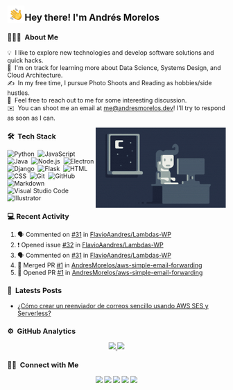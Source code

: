 <img alt="Night Coding" src="./assets/Hand%20Wave.gif" width='40' align="left"/><h2>Hey there! I'm Andrés Morelos</h2>

<!-- ## 👋 &nbsp;Hey there! I'm Andres Morelos -->

### 👨🏻‍💻 &nbsp;About Me

💡 &nbsp;I like to explore new technologies and develop software solutions and quick hacks.\
🌱 &nbsp;I'm on track for learning more about Data Science, Systems Design, and Cloud Architecture.\
✍️ &nbsp;In my free time, I pursue Photo Shoots and Reading as hobbies/side hustles.\
💬 &nbsp;Feel free to reach out to me for some interesting discussion.\
✉️ &nbsp;You can shoot me an email at me@andresmorelos.dev! I'll try to respond as soon as I can.

<img alt="Night Coding" src="https://raw.githubusercontent.com/AndresMorelos/AndresMorelos/master/assets/Night-Coding.gif" align="right"/>

### 🛠 &nbsp;Tech Stack

![Python](https://img.shields.io/badge/-Python-05122A?style=flat&logo=python)&nbsp;
![JavaScript](https://img.shields.io/badge/-JavaScript-05122A?style=flat&logo=javascript)&nbsp;
![Java](https://img.shields.io/badge/-Java-05122A?style=flat&logo=Java&logoColor=FFA518)&nbsp;
![Node.js](https://img.shields.io/badge/-Node.js-05122A?style=flat&logo=node.js)&nbsp;
![Electron](https://img.shields.io/badge/-Electron-05122A?style=flat&logo=electron)&nbsp;
![Django](https://img.shields.io/badge/-Django-05122A?style=flat&logo=django&logoColor=092E20)&nbsp;
![Flask](https://img.shields.io/badge/-Flask-05122A?style=flat&logo=flask)&nbsp;
![HTML](https://img.shields.io/badge/-HTML-05122A?style=flat&logo=HTML5)&nbsp;
![CSS](https://img.shields.io/badge/-CSS-05122A?style=flat&logo=CSS3&logoColor=1572B6)&nbsp;
![Git](https://img.shields.io/badge/-Git-05122A?style=flat&logo=git)&nbsp;
![GitHub](https://img.shields.io/badge/-GitHub-05122A?style=flat&logo=github)&nbsp;
![Markdown](https://img.shields.io/badge/-Markdown-05122A?style=flat&logo=markdown)&nbsp;
![Visual Studio Code](https://img.shields.io/badge/-Visual%20Studio%20Code-05122A?style=flat&logo=visual-studio-code&logoColor=007ACC)&nbsp;
![Illustrator](https://img.shields.io/badge/-Illustrator-05122A?style=flat&logo=adobe-illustrator)&nbsp;


### 💻 Recent Activity
<!--START_SECTION:activity-->
1. 🗣 Commented on [#31](https://github.com/FlavioAandres/Lambdas-WP/issues/31) in [FlavioAandres/Lambdas-WP](https://github.com/FlavioAandres/Lambdas-WP)
2. ❗️ Opened issue [#32](https://github.com/FlavioAandres/Lambdas-WP/issues/32) in [FlavioAandres/Lambdas-WP](https://github.com/FlavioAandres/Lambdas-WP)
3. 🗣 Commented on [#31](https://github.com/FlavioAandres/Lambdas-WP/issues/31) in [FlavioAandres/Lambdas-WP](https://github.com/FlavioAandres/Lambdas-WP)
4. 🎉 Merged PR [#1](https://github.com/AndresMorelos/aws-simple-email-forwarding/pull/1) in [AndresMorelos/aws-simple-email-forwarding](https://github.com/AndresMorelos/aws-simple-email-forwarding)
5. 💪 Opened PR [#1](https://github.com/AndresMorelos/aws-simple-email-forwarding/pull/1) in [AndresMorelos/aws-simple-email-forwarding](https://github.com/AndresMorelos/aws-simple-email-forwarding)
<!--END_SECTION:activity-->

### 📓 &nbsp;Latests Posts
<!-- BLOG-POST-LIST:START -->
- [¿Cómo crear un reenviador de correos sencillo usando AWS SES y Serverless?](https://medium.com/@andresmorelos/c%C3%B3mo-crear-un-reenviador-de-correos-sencillo-usando-aws-ses-y-serverless-bf653385743a?source=rss-189eff4830bb------2)
<!-- BLOG-POST-LIST:END -->

### ⚙️ &nbsp;GitHub Analytics

<p align="center">
<a href="https://github.com/AndresMorelos">
  <img height="180em" src="https://github-readme-stats-eight-theta.vercel.app/api?username=andresmorelos&show_icons=true&theme=algolia&include_all_commits=true&count_private=true"/>
  <img height="180em" src="https://github-readme-stats-eight-theta.vercel.app/api/top-langs/?username=andresmorelos&layout=compact&langs_count=8&theme=algolia"/>
</a>
</p>

### 🤝🏻 &nbsp;Connect with Me

<p align="center">
<a href="https://www.andresmorelos.dev"><img src="https://img.shields.io/badge/-andresmorelos.dev-3423A6?style=flat&logo=Google-Chrome&logoColor=white"/></a>
<a href="https://linkedin.com/in/andresmorelos"><img src="https://img.shields.io/badge/-Andres%20Morelos-0077B5?style=flat&logo=Linkedin&logoColor=white"/></a>
<a href="mailto:me@andresmorelos.dev"><img src="https://img.shields.io/badge/-me@andresmorelos.dev-D14836?style=flat&logo=Gmail&logoColor=white"/></a>
<a href="https://instagram.com/andresmorelos"><img src="https://img.shields.io/badge/-@andresmorelos_-E4405F?style=flat&logo=Instagram&logoColor=white"/></a>
<a href="https://facebook.com/andress50"><img src="https://img.shields.io/badge/-@Andress50-1877F2?style=flat&logo=Facebook&logoColor=white"/></a>
</p>
